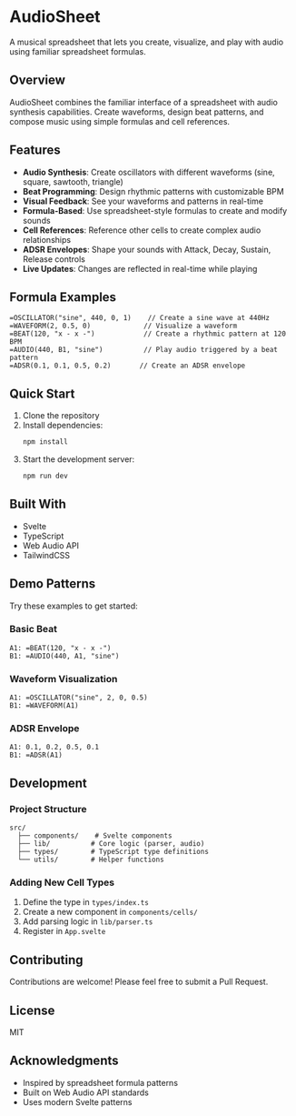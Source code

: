 # AudioSheet

A musical spreadsheet that lets you create, visualize, and play with audio using familiar spreadsheet formulas.

## Overview

AudioSheet combines the familiar interface of a spreadsheet with audio synthesis capabilities. Create waveforms, design
beat patterns, and compose music using simple formulas and cell references.

## Features

- **Audio Synthesis**: Create oscillators with different waveforms (sine, square, sawtooth, triangle)
- **Beat Programming**: Design rhythmic patterns with customizable BPM
- **Visual Feedback**: See your waveforms and patterns in real-time
- **Formula-Based**: Use spreadsheet-style formulas to create and modify sounds
- **Cell References**: Reference other cells to create complex audio relationships
- **ADSR Envelopes**: Shape your sounds with Attack, Decay, Sustain, Release controls
- **Live Updates**: Changes are reflected in real-time while playing

## Formula Examples

```shell
=OSCILLATOR("sine", 440, 0, 1)    // Create a sine wave at 440Hz
=WAVEFORM(2, 0.5, 0)             // Visualize a waveform
=BEAT(120, "x - x -")            // Create a rhythmic pattern at 120 BPM
=AUDIO(440, B1, "sine")          // Play audio triggered by a beat pattern
=ADSR(0.1, 0.1, 0.5, 0.2)       // Create an ADSR envelope
```

## Quick Start

1. Clone the repository
2. Install dependencies:
   ```bash
   npm install
   ```
3. Start the development server:
   ```bash
   npm run dev
   ```

## Built With

- Svelte
- TypeScript
- Web Audio API
- TailwindCSS

## Demo Patterns

Try these examples to get started:

### Basic Beat

```
A1: =BEAT(120, "x - x -")
B1: =AUDIO(440, A1, "sine")
```

### Waveform Visualization

```
A1: =OSCILLATOR("sine", 2, 0, 0.5)
B1: =WAVEFORM(A1)
```

### ADSR Envelope

```
A1: 0.1, 0.2, 0.5, 0.1
B1: =ADSR(A1)
```

## Development

### Project Structure

```
src/
  ├── components/    # Svelte components
  ├── lib/          # Core logic (parser, audio)
  ├── types/        # TypeScript type definitions
  └── utils/        # Helper functions
```

### Adding New Cell Types

1. Define the type in `types/index.ts`
2. Create a new component in `components/cells/`
3. Add parsing logic in `lib/parser.ts`
4. Register in `App.svelte`

## Contributing

Contributions are welcome! Please feel free to submit a Pull Request.

## License

MIT

## Acknowledgments

- Inspired by spreadsheet formula patterns
- Built on Web Audio API standards
- Uses modern Svelte patterns
